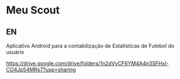 # Meu Scout

## EN
Aplicativo Android para a contabilização de Estatísticas de Futebol do usuário

https://drive.google.com/drive/folders/1n2dVyCF6YM4A4n3SFHxl-CO4Jp54MRs7?usp=sharing
